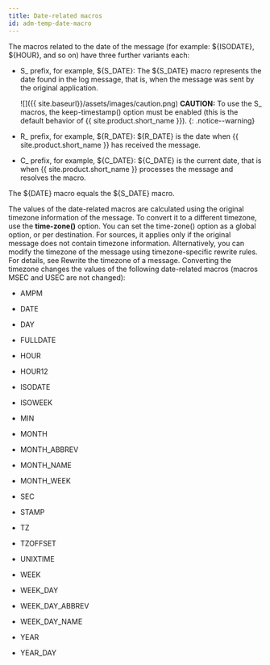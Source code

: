```yaml
---
title: Date-related macros
id: adm-temp-date-macro
---
```


The macros related to the date of the message (for example: ${ISODATE},
${HOUR}, and so on) have three further variants each:

- S_ prefix, for example, ${S_DATE}: The ${S_DATE} macro
    represents the date found in the log message, that is, when the
    message was sent by the original application.

    ![]({{ site.baseurl}}/assets/images/caution.png) **CAUTION:**
    To use the S\_ macros, the keep-timestamp() option must be enabled
    (this is the default behavior of {{ site.product.short_name }}).
    {: .notice--warning}

- R_ prefix, for example, ${R_DATE}: ${R_DATE} is the date when
    {{ site.product.short_name }} has received the message.

- C_ prefix, for example, ${C_DATE}: ${C_DATE} is the current
    date, that is when {{ site.product.short_name }} processes the message and resolves
    the macro.

The ${DATE} macro equals the ${S_DATE} macro.

The values of the date-related macros are calculated using the original
timezone information of the message. To convert it to a different
timezone, use the **time-zone()** option. You can set the time-zone()
option as a global option, or per destination. For sources, it applies
only if the original message does not contain timezone information.
Alternatively, you can modify the timezone of the message using
timezone-specific rewrite rules. For details, see
Rewrite the timezone of a message.
Converting the timezone changes the values of the following date-related
macros (macros MSEC and USEC are not changed):

- AMPM

- DATE

- DAY

- FULLDATE

- HOUR

- HOUR12

- ISODATE

- ISOWEEK

- MIN

- MONTH

- MONTH_ABBREV

- MONTH_NAME

- MONTH_WEEK

- SEC

- STAMP

- TZ

- TZOFFSET

- UNIXTIME

- WEEK

- WEEK_DAY

- WEEK_DAY_ABBREV

- WEEK_DAY_NAME

- YEAR

- YEAR_DAY
